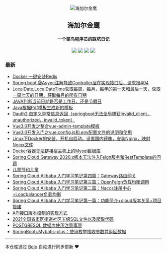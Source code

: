 <p align="center"><img alt="海加尔金鹰" src="https://image.hjljy.cn/favicon/hjljy.png"></p><h2 align="center">
海加尔金鹰
</h2>

<h4 align="center">一个菜鸟程序员的踩坑日记</h4>
<p align="center"><a title="海加尔金鹰" target="_blank" href="https://github.com/hjljy/bolo-blog"><img src="https://img.shields.io/github/last-commit/hjljy/bolo-blog.svg?style=flat-square&color=FF9900"></a>
<a title="GitHub repo size in bytes" target="_blank" href="https://github.com/hjljy/bolo-blog"><img src="https://img.shields.io/github/repo-size/hjljy/bolo-blog.svg?style=flat-square"></a>
<a title="Bolo Version" target="_blank" href="https://github.com/adlered/bolo-solo"><img src="https://img.shields.io/badge/bolo-v2.5 稳定版-f1e05a.svg?style=flat-square&color=blueviolet"></a>
<a title="Hits" target="_blank" href="https://github.com/88250/hits"><img src="https://hits.b3log.org/hjljy/bolo-blog.svg"></a></p>

### 最新

* [Docker 一键安装Redis](https://www.hjljy.cn/articles/2021/08/05/1628144199134.html)
* [Spring boot @Async注解导致Controller层在实现接口后，请求报404](https://www.hjljy.cn/articles/2021/08/02/1627890819400.html)
* [LocalDate,LocalDateTime获取每周，每月，每年的第一天和最后一天，获取一周七天的日期，获取每月的所有日期](https://www.hjljy.cn/articles/2021/07/29/1627544363904.html)
* [JAVA判断当前日期是否是工作日，还是节假日](https://www.hjljy.cn/articles/2021/07/27/1627380247688.html)
* [Java根据Pdf模板生成新的模板](https://www.hjljy.cn/articles/2021/07/22/1626940364152.html)
* [Oauth2 自定义异常信息返回（springboot无法全局捕获invalid_client，unauthorized，invalid_token）](https://www.hjljy.cn/articles/2021/06/25/1624610094533.html)
* [Vue3.0开发之整合vue-admin-template模板](https://www.hjljy.cn/articles/2021/06/23/1624418085143.html)
* [Vue3.0开发入门之vue.config.js和.env配置文件的说明和使用](https://www.hjljy.cn/articles/2021/06/10/1623318091354.html)
* [Linux下Docker的安装，开机自启动，设置国内镜像，安装Nginx，映射Nginx文件](https://www.hjljy.cn/articles/2021/06/08/1623136283806.html)
* [Docker容器无法链接宿主机上的Mysql数据库](https://www.hjljy.cn/articles/2021/06/04/1622788581523.html)
* [Spring Cloud Gateway 2020.x版本无法注入Feign服务和RestTemplate的问题](https://www.hjljy.cn/articles/2021/06/01/1622539173420.html)
* [儿童节和儿童](https://www.hjljy.cn/articles/2021/06/01/1622537581543.html)
* [Spring Cloud Alibaba 入门学习笔记第四篇：Gateway路由网关](https://www.hjljy.cn/articles/2021/05/31/1622431497283.html)
* [Spring Cloud Alibaba 入门学习笔记第三篇：OpenFeign负载均衡调用](https://www.hjljy.cn/articles/2021/05/30/1622363370319.html)
* [Spring Cloud Alibaba 入门学习笔记第二篇：Nacos注册中心+Loadbalancer负载均衡](https://www.hjljy.cn/articles/2021/05/29/1622257697431.html)
* [Spring Cloud Alibaba 入门学习笔记第一篇：功能简介+cloud版本关系+项目搭建](https://www.hjljy.cn/articles/2021/05/28/1622186205108.html)
* [API接口版本控制的实现方式](https://www.hjljy.cn/articles/2021/05/25/1621921053646.html)
* [2021全国省市区街道社区五级SQL文件以及爬取代码](https://www.hjljy.cn/articles/2021/05/10/1620633784999.html)
* [POSTGRESQL  数据库使用注意事项](https://www.hjljy.cn/articles/2021/04/27/1619495564641.html)
* [SpringBoot+Mybatis-plus：使用枚举接收参数并返回数据](https://www.hjljy.cn/articles/2021/04/16/1618556817398.html)



---

本仓库通过 [Bolo](https://github.com/adlered/bolo-solo) 自动进行同步更新 ❤️ 
